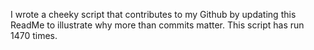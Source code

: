 I wrote a cheeky script that contributes to my Github by updating this ReadMe to illustrate why more than commits matter. This script has run 1470 times.